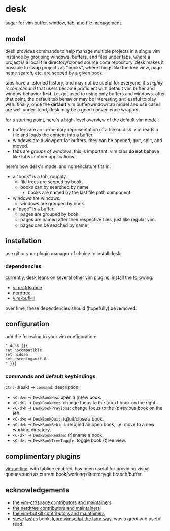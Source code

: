 desk
====

sugar for vim buffer, window, tab, and file management.

## model

desk provides commands to help manage multiple projects in a single vim instance by grouping windows, buffers, and files under tabs, where a project is a local file directory/cloned source code repository. desk makes it possible to swap projects as "books", where things like the tree view, page name search, etc. are scoped by a given book.

tabs have a...storied history, and may not be useful for everyone. it's _highly recommended_ that users become proficient with default vim buffer and window behavior **first**, i.e. get used to using only buffers and windows. after that point, the default tab behavior may be interesting and useful to play with. finally, once the **default** vim buffer/window/tab model and use cases are well understood, desk may be a good convenience wrapper.

for a starting point, here's a high-level overview of the default vim model:

* buffers are an in-memory representation of a file on disk. vim reads a file and loads the content into a buffer.
* windows are a viewport for buffers. they can be opened, quit, split, and moved.
* tabs are _groups of windows_. this is important: vim tabs **do not** behave like tabs in other applications.

here's how desk's model and nomenclature fits in:

* a "book" is a tab, roughly.
  * file trees are scoped by book.
  * books can by searched by name
    * books are named by the last file path component.
* windows are windows.
  * windows are grouped by book.
* a "page" is a buffer.
  * pages are grouped by book.
  * pages are named after their respective files, just like regular vim.
  * pages can be seached by name

## installation

use git or your plugin manager of choice to install desk.

### dependencies

currently, desk leans on several other vim plugins. install the following:

* [vim-ctrlspace](https://github.com/vim-ctrlspace/vim-ctrlspace)
* [nerdtree](https://github.com/preservim/nerdtree)
* [vim-bufkill](https://github.com/qpkorr/vim-bufkill)

over time, these dependencies should (hopefully) be removed.

## configuration

add the following to your vim configuration:

```viml
" desk {{{
set nocompatible
set hidden
set encoding=utf-8
" }}}
```

### commands and default keybindings

`Ctrl-d`(esk) -> `command`: description:

* `<C-d>n` -> `DeskBookNew`: open a (n)ew book.
* `<C-d>l` -> `DeskBookNext`: change focus to the (n)ext book on the right.
* `<C-d>h` -> `DeskBookPrevious`: change focus to the (p)revious book on the left.
* `<C-d>q` -> `DeskBookQuit`: (q)uit/close a book.
* `<C-d>b` -> `DeskBookRebind`: re(b)ind an open book, i.e. move to a new working directory.
* `<C-d>r` -> `DeskBookRename`: (r)ename a book.
* `<C-d>t` -> `DeskBookTreeToggle`: toggle book (t)ree view.

## complimentary plugins

[vim-airline](https://github.com/vim-airline/vim-airline), with tabline enabled, has been useful for providing visual queues such as current book/working directory/git branch/buffer.

## acknowledgements

* [the vim-ctrlspace contributors and maintainers](https://github.com/vim-ctrlspace/vim-ctrlspace/graphs/contributors)
* [the nerdtree contributors and maintainers](https://github.com/preservim/nerdtree/graphs/contributors)
* [the vim-bufkill contributors and maintainers](https://github.com/qpkorr/vim-bufkill/graphs/contributors)
* [steve losh's](https://stevelosh.com/) book, [learn vimscript the hard way](https://learnvimscriptthehardway.stevelosh.com/), was a great and useful read.
